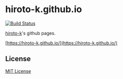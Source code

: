 # hiroto-k.github.io

[![Build Status](https://travis-ci.org/hiroto-k/hiroto-k.github.io.svg?branch=master)](https://travis-ci.org/hiroto-k/hiroto-k.github.io)

[hiroto-k](https://github.com/hiroto-k)'s github pages.

[https://hiroto-k.github.io/](https://hiroto-k.github.io/)

## License

[MIT License](https://github.com/hiroto-k/hiroto-k.github.io/blob/master/LICENSE "MIT License")
